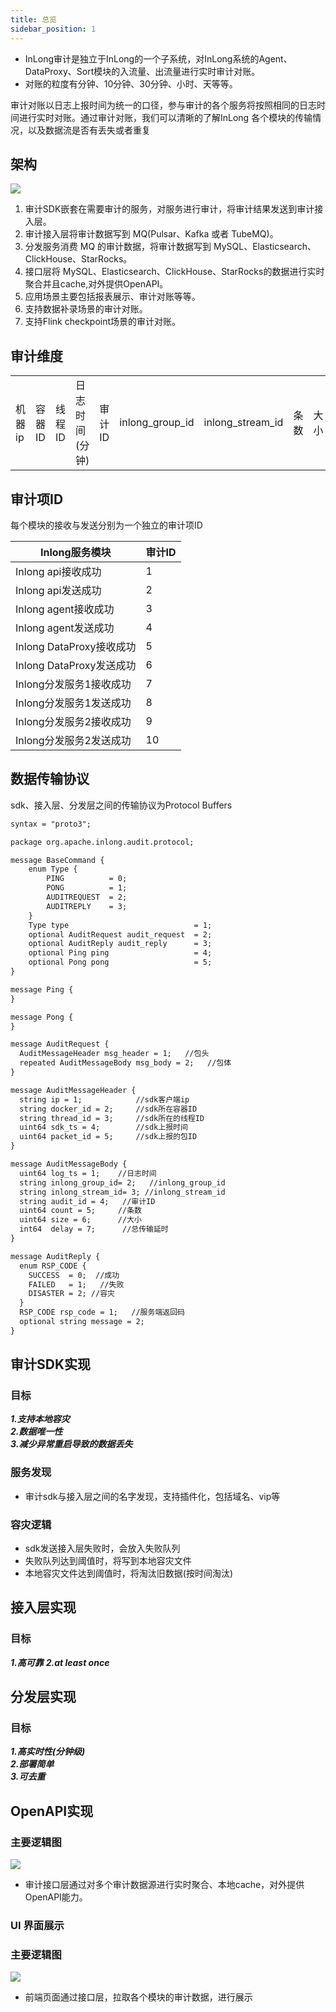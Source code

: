 ```yaml
---
title: 总览
sidebar_position: 1
---
```


* InLong审计是独立于InLong的一个子系统，对InLong系统的Agent、DataProxy、Sort模块的入流量、出流量进行实时审计对账。
* 对账的粒度有分钟、10分钟、30分钟、小时、天等等。

审计对账以日志上报时间为统一的口径，参与审计的各个服务将按照相同的日志时间进行实时对账。通过审计对账，我们可以清晰的了解InLong
各个模块的传输情况，以及数据流是否有丢失或者重复

## 架构
![](img/audit_architecture.png)
1. 审计SDK嵌套在需要审计的服务，对服务进行审计，将审计结果发送到审计接入层。
2. 审计接入层将审计数据写到 MQ(Pulsar、Kafka 或者 TubeMQ)。
3. 分发服务消费 MQ 的审计数据，将审计数据写到 MySQL、Elasticsearch、ClickHouse、StarRocks。
4. 接口层将 MySQL、Elasticsearch、ClickHouse、StarRocks的数据进行实时聚合并且cache,对外提供OpenAPI。
5. 应用场景主要包括报表展示、审计对账等等。
6. 支持数据补录场景的审计对账。
7. 支持Flink checkpoint场景的审计对账。

## 审计维度
| | | || | | | | | |
| ---- | ---- | ---- | ---- | ---- | ---- | ---- | ---- | ---- | ---- |
| 机器ip |  容器ID | 线程ID | 日志时间(分钟) | 审计ID | inlong_group_id | inlong_stream_id | 条数 | 大小 | 传输时延(ms) |

## 审计项ID
每个模块的接收与发送分别为一个独立的审计项ID

|Inlong服务模块 |审计ID |
|----|----|
|Inlong api接收成功	|1 |
|Inlong api发送成功	|2|
|Inlong agent接收成功	|3|
|Inlong agent发送成功	|4|
|Inlong DataProxy接收成功	|5|
|Inlong DataProxy发送成功	|6|
|Inlong分发服务1接收成功	|7|
|Inlong分发服务1发送成功	|8|
|Inlong分发服务2接收成功	|9|
|Inlong分发服务2发送成功	|10|

## 数据传输协议
sdk、接入层、分发层之间的传输协议为Protocol Buffers
```markdown
syntax = "proto3";

package org.apache.inlong.audit.protocol;

message BaseCommand {
    enum Type {
        PING          = 0;
        PONG          = 1;
        AUDITREQUEST  = 2;
        AUDITREPLY    = 3;
    }
    Type type                            = 1;
    optional AuditRequest audit_request  = 2;
    optional AuditReply audit_reply      = 3;
    optional Ping ping                   = 4;
    optional Pong pong                   = 5;
}

message Ping {
}

message Pong {
}

message AuditRequest {
  AuditMessageHeader msg_header = 1;   //包头
  repeated AuditMessageBody msg_body = 2;   //包体
}

message AuditMessageHeader {
  string ip = 1;            //sdk客户端ip
  string docker_id = 2;     //sdk所在容器ID
  string thread_id = 3;     //sdk所在的线程ID
  uint64 sdk_ts = 4;        //sdk上报时间
  uint64 packet_id = 5;     //sdk上报的包ID
}

message AuditMessageBody {
  uint64 log_ts = 1;    //日志时间
  string inlong_group_id= 2;   //inlong_group_id
  string inlong_stream_id= 3; //inlong_stream_id
  string audit_id = 4;   //审计ID
  uint64 count = 5;     //条数
  uint64 size = 6;      //大小
  int64  delay = 7;      //总传输延时
}

message AuditReply {
  enum RSP_CODE {
    SUCCESS  = 0;  //成功
    FAILED   = 1;   //失败
    DISASTER = 2; //容灾
  }
  RSP_CODE rsp_code = 1;   //服务端返回码
  optional string message = 2;
}
```
## 审计SDK实现
### 目标
***1.支持本地容灾***  
***2.数据唯一性***  
***3.减少异常重启导致的数据丢失***  

### 服务发现
* 审计sdk与接入层之间的名字发现，支持插件化，包括域名、vip等

### 容灾逻辑
* sdk发送接入层失败时，会放入失败队列  
* 失败队列达到阈值时，将写到本地容灾文件  
* 本地容灾文件达到阈值时，将淘汰旧数据(按时间淘汰)  

## 接入层实现
### 目标
***1.高可靠***
***2.at least once***

## 分发层实现
### 目标
***1.高实时性(分钟级)***   
***2.部署简单***  
***3.可去重***

## OpenAPI实现
### 主要逻辑图
![](img/audit_openapi.png)
* 审计接口层通过对多个审计数据源进行实时聚合、本地cache，对外提供OpenAPI能力。

### UI 界面展示
### 主要逻辑图
![](img/audit_ui.png)
* 前端页面通过接口层，拉取各个模块的审计数据，进行展示